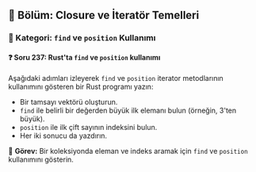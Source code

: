 ## 📘 Bölüm: Closure ve İteratör Temelleri  
### 🔹 Kategori: `find` ve `position` Kullanımı  
#### ❓ Soru 237: Rust'ta `find` ve `position` kullanımı

Aşağıdaki adımları izleyerek `find` ve `position` iterator metodlarının kullanımını gösteren bir Rust programı yazın:

- Bir tamsayı vektörü oluşturun.
- `find` ile belirli bir değerden büyük ilk elemanı bulun (örneğin, 3'ten büyük).
- `position` ile ilk çift sayının indeksini bulun.
- Her iki sonucu da yazdırın.

🔧 **Görev:** Bir koleksiyonda eleman ve indeks aramak için `find` ve `position` kullanımını gösterin.
